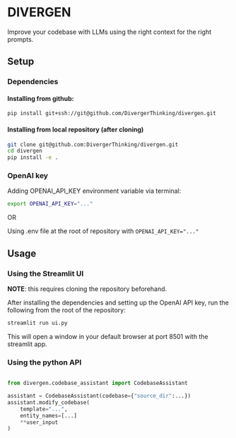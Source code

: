 # DIVERGEN

Improve your codebase with LLMs using the right context for the right prompts.

## Setup

### Dependencies

#### Installing from github:

```bash
pip install git+ssh://git@github.com/DivergerThinking/divergen.git
```

#### Installing from local repository (after cloning)

```bash
git clone git@github.com:DivergerThinking/divergen.git
cd divergen
pip install -e .
```

### OpenAI key

Adding OPENAI_API_KEY environment variable via terminal:

```bash
export OPENAI_API_KEY="..."
```

OR

Using .env file at the root of repository with `OPENAI_API_KEY="..."`


## Usage

### Using the Streamlit UI

**NOTE**: this requires cloning the repository beforehand.

After installing the dependencies and setting up the OpenAI API key, run the following from the root of the repository:

```bash
streamlit run ui.py
```

This will open a window in your default browser at port 8501 with the streamlit app.

### Using the python API

```python

from divergen.codebase_assistant import CodebaseAssistant

assistant = CodebaseAssistant(codebase={"source_dir":...})
assistant.modify_codebase(
    template="...",
    entity_names=[...]
    **user_input
)
```
